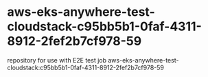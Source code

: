 # aws-eks-anywhere-test-cloudstack-c95bb5b1-0faf-4311-8912-2fef2b7cf978-59
repository for use with E2E test job aws-eks-anywhere-test-cloudstack:c95bb5b1-0faf-4311-8912-2fef2b7cf978-59
